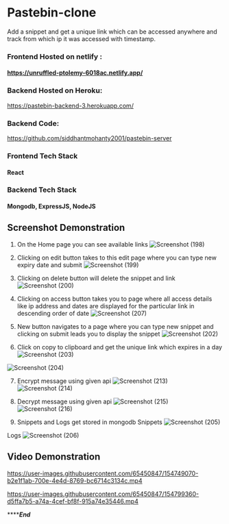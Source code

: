 
# Pastebin-clone

Add a snippet and get a unique link which can be accessed anywhere and track from which ip it was accessed with timestamp.

### Frontend Hosted on  netlify :

#### https://unruffled-ptolemy-6018ac.netlify.app/

### Backend Hosted on Heroku:
https://pastebin-backend-3.herokuapp.com/

### Backend Code: 
https://github.com/siddhantmohanty2001/pastebin-server



### Frontend Tech Stack
#### React

### Backend Tech Stack
#### Mongodb, ExpressJS, NodeJS

## Screenshot Demonstration
1. On the Home page you can see available links
![Screenshot (198)](https://user-images.githubusercontent.com/65450847/154737720-42fd2cc2-a8da-478f-8af7-e8201d9b047f.png)

2. Clicking on edit button takes to this edit page where you can type new expiry date and submit
![Screenshot (199)](https://user-images.githubusercontent.com/65450847/154737882-0da2d308-d81b-4740-805b-1824ba86cacc.png)

3. Clicking on delete button will delete the snippet and link
![Screenshot (200)](https://user-images.githubusercontent.com/65450847/154738072-3466833f-8881-4964-a9b9-2e16c5af28dd.png)

4. Clicking on access button takes you to page where all access details like ip address and dates are displayed for the particular link in descending order of date
 ![Screenshot (207)](https://user-images.githubusercontent.com/65450847/154746241-eb6fb976-769f-40ae-8253-d6895cda3a0a.png)

5. New button navigates to a page where you can type new snippet and clicking on submit leads you to display the snippet
![Screenshot (202)](https://user-images.githubusercontent.com/65450847/154738970-cc1d1691-40d2-49cd-8d15-a94d74b9318d.png)

6. Click on copy to clipboard and get the unique link which expires in a day
![Screenshot (203)](https://user-images.githubusercontent.com/65450847/154739166-906c3b6f-c269-49a3-94f6-4a9de0226db4.png)

![Screenshot (204)](https://user-images.githubusercontent.com/65450847/154739849-f8d36375-33fb-4189-ae93-f29d34f58cbb.png)

7. Encrypt message using given api
![Screenshot (213)](https://user-images.githubusercontent.com/65450847/154796579-299c2fb3-7060-48ad-9a8d-bb80542aa581.png)
![Screenshot (214)](https://user-images.githubusercontent.com/65450847/154796598-a46b00e2-c79e-4cd3-8d12-a85e60f47bd3.png)

8. Decrypt message using given api
![Screenshot (215)](https://user-images.githubusercontent.com/65450847/154796621-112470d5-45df-4fcd-a385-99b65e8d8b0d.png)
![Screenshot (216)](https://user-images.githubusercontent.com/65450847/154796634-51272957-a441-48e7-bcae-cdc49450792b.png)

9. Snippets and Logs get stored in mongodb
Snippets
![Screenshot (205)](https://user-images.githubusercontent.com/65450847/154739934-06e6d80a-896b-4790-8f24-e1be18b81b8b.png)

Logs
![Screenshot (206)](https://user-images.githubusercontent.com/65450847/154740120-d1a2c4ef-6f9e-4791-a935-1ed0ac40d8fa.png)


## Video Demonstration


https://user-images.githubusercontent.com/65450847/154749070-b2e1f1ab-700e-4e4d-8769-bc6714c3134c.mp4


https://user-images.githubusercontent.com/65450847/154799360-d5ffa7b5-a74a-4cef-bf8f-915a74e35446.mp4




*****************End*************



